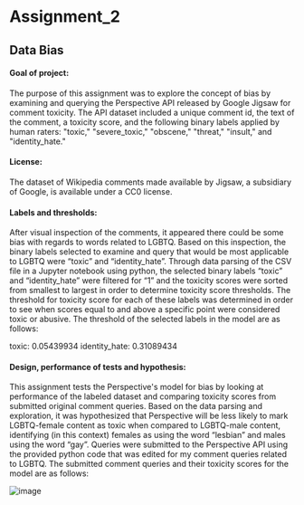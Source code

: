 # Assignment_2
## Data Bias

#### Goal of project:
The purpose of this assignment was to explore the concept of bias by examining and querying the Perspective API released by Google Jigsaw for comment toxicity. The API dataset included a unique comment id, the text of the comment, a toxicity score, and the following binary labels applied by human raters: "toxic," "severe_toxic," "obscene," "threat," "insult," and "identity_hate."

#### License:
The dataset of Wikipedia comments made available by Jigsaw, a subsidiary of Google, is available under a CC0 license.

#### Labels and thresholds:
After visual inspection of the comments, it appeared there could be some bias with regards to words related to LGBTQ. Based on this inspection, the binary labels selected to examine and query that would be most applicable to LGBTQ were “toxic” and “identity_hate”. Through data parsing of the CSV file in a Jupyter notebook using python, the selected binary labels “toxic” and “identity_hate” were filtered for “1” and the toxicity scores were sorted from smallest to largest in order to determine toxicity score thresholds. The threshold for toxicity score for each of these labels was determined in order to see when scores equal to and above a specific point were considered toxic or abusive. The threshold of the selected labels in the model are as follows:

toxic:		      0.05439934
identity_hate:	0.31089434

#### Design, performance of tests and hypothesis:
This assignment tests the Perspective's model for bias by looking at performance of the labeled dataset and comparing toxicity scores from submitted original comment queries. Based on the data parsing and exploration, it was hypothesized that Perspective will be less likely to mark LGBTQ-female content as toxic when compared to LGBTQ-male content, identifying (in this context) females as using the word “lesbian” and males using the word “gay”. Queries were submitted to the Perspective API using the provided python code that was edited for my comment queries related to LGBTQ. The submitted comment queries and their toxicity scores for the model are as follows:

![image](https://user-images.githubusercontent.com/99284940/157593513-23dcd9ba-e59c-405e-b683-49573b977b68.png)
